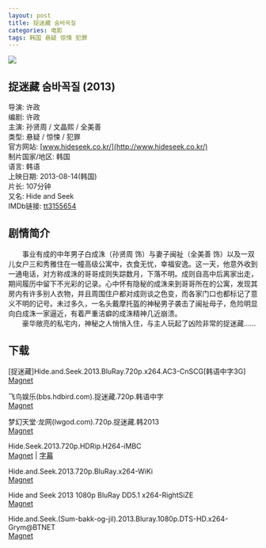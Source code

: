```yaml
---
layout: post
title: 捉迷藏 숨바꼭질
categories: 电影
tags: 韩国 悬疑 惊悚 犯罪
---
```


[![](http://i2.buimg.com/87ace929ae5129e5t.jpg)](http://i2.buimg.com/87ace929ae5129e5.jpg)

## 捉迷藏 숨바꼭질 (2013)
导演: 许政  
编剧: 许政  
主演: 孙贤周 / 文晶熙 / 全美善  
类型: 悬疑 / 惊悚 / 犯罪  
官方网站: [www.hideseek.co.kr/](http://www.hideseek.co.kr/)  
制片国家/地区: 韩国  
语言: 韩语  
上映日期: 2013-08-14(韩国)  
片长: 107分钟  
又名: Hide and Seek  
IMDb链接: [tt3155654](http://www.imdb.com/title/tt3155654)

## 剧情简介
　　事业有成的中年男子白成洙（孙贤周 饰）与妻子闽祉（全美善 饰）以及一双儿女户三和秀雅住在一幢高级公寓中，衣食无忧，幸福安逸。这一天，他意外收到一通电话，对方称成洙的哥哥成则失踪数月，下落不明。成则自高中后离家出走，期间履历中留下不光彩的记录。心中怀有隐秘的成洙来到哥哥所在的公寓，发现其房内有许多别人衣物，并且周围住户都对成则谈之色变，而各家门口也都标记了意义不明的记号。未过多久，一名头戴摩托盔的神秘男子袭击了闽祉母子，危险明显向白成洙一家逼近，有着严重洁癖的成洙精神几近崩溃。  
　　豪华敞亮的私宅内，神秘之人悄悄入住，与主人玩起了凶险非常的捉迷藏……

## 下载
\[捉迷藏\]Hide.and.Seek.2013.BluRay.720p.x264.AC3-CnSCG\[韩语中字3G\]  
[Magnet](magnet:?xt=urn:btih:F1D08A024CBDA33C7E7925D0164483062677B78E)

飞鸟娱乐(bbs.hdbird.com).捉迷藏.720p.韩语中字  
[Magnet](magnet:?xt=urn:btih:5FDA2D0FE8458B2095E0A3CA1879E397C3E159D5)

梦幻天堂·龙网(lwgod.com).720p.捉迷藏.韩2013  
[Magnet](magnet:?xt=urn:btih:DF2D5202389D3CB8A0A418C3DBFAFF54B858000B)

Hide.Seek.2013.720p.HDRip.H264-iMBC  
[Magnet](magnet:?xt=urn:btih:2C8C5354FD666C54E3927B14DBFA97FD67E3AA3F) | [字幕](http://7xqm73.com1.z0.glb.clouddn.com/2013/Hide.Seek.2013.720p.HDRip.H264-iMBC.7z)

Hide.and.Seek.2013.720p.BluRay.x264-WiKi  
[Magnet](magnet:?xt=urn:btih:4056EFDFFE7567CC5A4BF0809B5CAA9A61C64C75)

Hide and Seek 2013 1080p BluRay DD5.1 x264-RightSiZE  
[Magnet](magnet:?xt=urn:btih:951603713FF1F553474122F3ACAD80882A00A5AB)

Hide.and.Seek.(Sum-bakk-og-jil).2013.Bluray.1080p.DTS-HD.x264-Grym@BTNET  
[Magnet](magnet:?xt=urn:btih:4AB293F3F48EB4A40CCAA1A5039FDD9BCD87997E)
